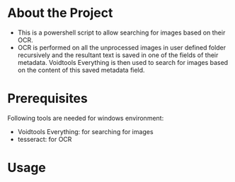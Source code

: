 # About the Project
- This is a powershell script to allow searching for images based on their OCR.
- OCR is performed on all the unprocessed images in user defined folder recursively and the resultant text is saved in one of the fields of their metadata. Voidtools Everything is then used to search for images based on the content of this saved metadata field.
# Prerequisites
Following tools are needed for windows environment:
- Voidtools Everything: for searching for images
- tesseract: for OCR
# Usage